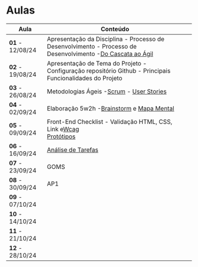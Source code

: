 # Aulas

| Aula                     | Conteúdo                                                                                                                                           |  |
| ------------------------ | --------------------------------------------------------------------------------------------------------------------------------------------------- | - |
| __01__ - 12/08/24 | Apresentação da Disciplina - Processo de Desenvolvimento - Processo de Desenvolvimento -[Do Cascata ao Ágil](../assets/Aulas/CascataAoAgil.docx)   |  |
| __02__ - 19/08/24 | Apresentação de Tema do Projeto - Configuração repositório Github - Principais Funcionalidades do Projeto                                      |  |
| __03__ - 26/08/24 | Metodologias Ágeis -[Scrum](/docs/assets/docs/Mapa+do+Scrum+Framework+utilizado+nas+aulas.pdf) - [User Stories](/docs/assets/docs/Scrum.pdf)            |  |
| __04__ - 02/09/24 | Elaboração 5w2h -[Brainstorm](../assets/Aulas/O%20processo%20de brainstorm.pdf) e [Mapa Mental](../assets/Aulas/Mapa%20Mental.pdf)                     |  |
| __05__ - 09/09/24 | Front-End Checklist - Validação HTML, CSS, Link e[Wcag](https://www.guia-wcag.com/) <br />[Protótipos](/docs/assets/docs/Aula%20-%20Prototipagem.pdf) |  |
| __06__ - 16/09/24 | [Análise de Tarefas](../assets/aulas/Análise%20de%20Tarefas.pdf)                                                                                     |  |
| __07__ - 23/09/24 | GOMS                                                                                                                                                |  |
| __08__ - 30/09/24 | AP1                                                                                                                                                 |  |
| __09__ - 07/10/24 |                                                                                                                                                     |  |
| __10__ - 14/10/24 |                                                                                                                                                     |  |
| __11__ - 21/10/24 |                                                                                                                                                     |  |
| __12__ - 28/10/24 |                                                                                                                                                     |  |
